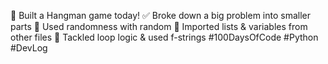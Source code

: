 🎯 Built a Hangman game today!
✅ Broke down a big problem into smaller parts
🎲 Used randomness with random
📁 Imported lists & variables from other files
🔁 Tackled loop logic & used f-strings
#100DaysOfCode #Python #DevLog